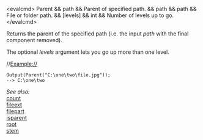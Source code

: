 \<evalcmd\> Parent && path && Parent of specified path. && path && path && File or folder path. && \[levels\] && int && Number of levels up to go. \</evalcmd\>

Returns the parent of the specified path (i.e. the input *path* with the final component removed).

The optional *levels* argument lets you go up more than one level.

//<Example://>

    Output(Parent("C:\one\two\file.jpg"));
    --> C:\one\two

*See also:*  
[count](count.md)  
[fileext](fileext.md)  
[filepart](filepart.md)  
[isparent](isparent.md)  
[root](root.md)  
[stem](stem.md)
